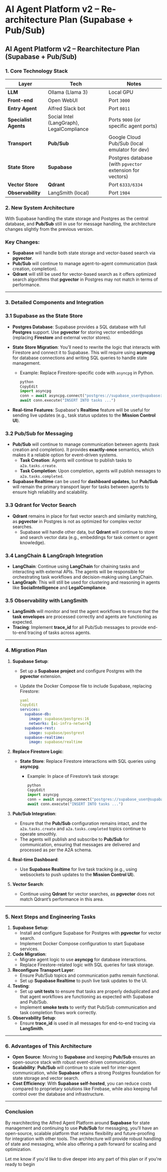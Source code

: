 # AI Agent Platform v2 – Re-architecture Plan (Supabase + Pub/Sub)

## **AI Agent Platform v2 – Rearchitecture Plan (Supabase + Pub/Sub)**

### **1. Core Technology Stack**

| Layer | Tech | Notes |
| --- | --- | --- |
| **LLM** | Ollama (Llama 3) | Local GPU |
| **Front-end** | Open WebUI | Port `3000` |
| **Entry Agent** | Alfred Slack bot | Port `8011` |
| **Specialist Agents** | Social Intel (LangGraph), LegalCompliance | Ports `9000` (or specific agent ports) |
| **Transport** | **Pub/Sub** | Google Cloud Pub/Sub (local emulator for dev) |
| **State Store** | **Supabase** | Postgres database (with `pgvector` extension for vectors) |
| **Vector Store** | **Qdrant** | Port `6333/6334` |
| **Observability** | LangSmith (local) | Port `1984` |

### **2. New System Architecture**

With Supabase handling the state storage and Postgres as the central database, and **Pub/Sub** still in use for message handling, the architecture changes slightly from the previous version.

### **Key Changes**:

- **Supabase** will handle both state storage and vector-based search via **pgvector**.
- **Pub/Sub** will continue to manage agent-to-agent communication (task creation, completion).
- **Qdrant** will still be used for vector-based search as it offers optimized search algorithms that **pgvector** in Postgres may not match in terms of performance.

---

### **3. Detailed Components and Integration**

### **3.1 Supabase as the State Store**

- **Postgres Database**: Supabase provides a SQL database with full **Postgres** support. Use **pgvector** for storing vector embeddings (replacing **Firestore** and external vector stores).
- **State Store Migration**: You’ll need to rewrite the logic that interacts with Firestore and connect it to Supabase. This will require using **asyncpg** for database connections and writing SQL queries to handle state management.
    - Example: Replace Firestore-specific code with `asyncpg` in Python.

        ```python
        python
        CopyEdit
        import asyncpg
        conn = await asyncpg.connect("postgres://supabase_user@supabase:5432/postgres")
        await conn.execute("INSERT INTO tasks ...")

        ```

- **Real-time Features**: Supabase's **Realtime** feature will be useful for sending live updates (e.g., task status updates to the **Mission Control UI**).

### **3.2 Pub/Sub for Messaging**

- **Pub/Sub** will continue to manage communication between agents (task creation and completion). It provides **exactly-once** semantics, which makes it a reliable option for event-driven systems.
    - **Task Creation**: Agents will continue to publish tasks to `a2a.tasks.create`.
    - **Task Completion**: Upon completion, agents will publish messages to `a2a.tasks.completed`.
- **Supabase Realtime** can be used for **dashboard updates**, but **Pub/Sub** will remain the primary transport layer for tasks between agents to ensure high reliability and scalability.

### **3.3 Qdrant for Vector Search**

- **Qdrant** remains in place for fast vector search and similarity matching, as **pgvector** in Postgres is not as optimized for complex vector searches.
    - Supabase will handle other data, but **Qdrant** will continue to store and search vector data (e.g., embeddings for task content or agent knowledge).

### **3.4 LangChain & LangGraph Integration**

- **LangChain**: Continue using **LangChain** for chaining tasks and interacting with external APIs. The agents will be responsible for orchestrating task workflows and decision-making using LangChain.
- **LangGraph**: This will still be used for clustering and reasoning in agents like **SocialIntelligence** and **LegalCompliance**.

### **3.5 Observability with LangSmith**

- **LangSmith** will monitor and test the agent workflows to ensure that the **task envelopes** are processed correctly and agents are functioning as expected.
- **Tracing**: Implement **trace_id** for all Pub/Sub messages to provide end-to-end tracing of tasks across agents.

---

### **4. Migration Plan**

1. **Supabase Setup**:
    - Set up a **Supabase project** and configure Postgres with the **pgvector** extension.
    - Update the Docker Compose file to include Supabase, replacing Firestore:

        ```yaml
        yaml
        CopyEdit
        services:
          supabase-db:
            image: supabase/postgres:16
            networks: [ai-infra-network]
          supabase-rest:
            image: supabase/postgrest
          supabase-realtime:
            image: supabase/realtime

        ```

2. **Replace Firestore Logic**:
    - **State Store**: Replace Firestore interactions with SQL queries using **asyncpg**.
        - Example: In place of Firestore’s task storage:

            ```python
            python
            CopyEdit
            import asyncpg
            conn = await asyncpg.connect("postgres://supabase_user@supabase:5432/postgres")
            await conn.execute("INSERT INTO tasks ...")

            ```

3. **Pub/Sub Integration**:
    - Ensure that the **Pub/Sub** configuration remains intact, and the `a2a.tasks.create` and `a2a.tasks.completed` topics continue to operate smoothly.
    - The agents will publish and subscribe to **Pub/Sub** for communication, ensuring that messages are delivered and processed as per the A2A schema.
4. **Real-time Dashboard**:
    - Use **Supabase Realtime** for live task tracking (e.g., using websockets to push updates to the **Mission Control UI**).
5. **Vector Search**:
    - Continue using **Qdrant** for vector searches, as **pgvector** does not match Qdrant’s performance in this area.

---

### **5. Next Steps and Engineering Tasks**

1. **Supabase Setup**:
    - Install and configure Supabase for Postgres with **pgvector** for vector search.
    - Implement Docker Compose configuration to start Supabase services.
2. **Code Migration**:
    - Migrate agent logic to use **asyncpg** for database interactions.
    - Replace Firestore-related logic with SQL queries for task storage.
3. **Reconfigure Transport Layer**:
    - Ensure Pub/Sub topics and communication paths remain functional.
    - Set up **Supabase Realtime** to push live task updates to the UI.
4. **Testing**:
    - Set up **unit tests** to ensure that tasks are properly deduplicated and that agent workflows are functioning as expected with Supabase and Pub/Sub.
    - Implement **smoke tests** to verify that Pub/Sub communication and task completion flows work correctly.
5. **Observability Setup**:
    - Ensure **trace_id** is used in all messages for end-to-end tracing via **LangSmith**.

---

### **6. Advantages of This Architecture**

- **Open Source**: Moving to **Supabase** and keeping **Pub/Sub** ensures an open-source stack with robust event-driven communication.
- **Scalability**: **Pub/Sub** will continue to scale well for inter-agent communication, while **Supabase** offers a strong Postgres foundation for state storage and vector search.
- **Cost Efficiency**: With **Supabase self-hosted**, you can reduce costs compared to proprietary solutions like Firebase, while also keeping full control over the database and infrastructure.

---

### **Conclusion**

By rearchitecting the Alfred Agent Platform around **Supabase** for state management and continuing to use **Pub/Sub** for messaging, you’ll have an open-source, scalable platform that retains flexibility and future-proofing for integration with other tools. The architecture will provide robust handling of state and messaging, while also offering a path forward for scaling and optimization.

Let me know if you'd like to dive deeper into any part of this plan or if you're ready to begin
